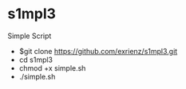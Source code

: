 # s1mpl3
Simple Script
- $git clone https://github.com/exrienz/s1mpl3.git
- cd s1mpl3
- chmod +x simple.sh
- ./simple.sh
